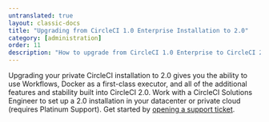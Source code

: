 ```yaml
---
untranslated: true
layout: classic-docs
title: "Upgrading from CircleCI 1.0 Enterprise Installation to 2.0"
category: [administration]
order: 11
description: "How to upgrade from CircleCI 1.0 Enterprise to CircleCI 2.0"
---
```


Upgrading your private CircleCI installation to 2.0 gives you the ability to use Workflows, Docker as a first-class executor, and all of the additional features and stability built into CircleCI 2.0. Work with a CircleCI Solutions Engineer to set up a 2.0 installation in your datacenter or private cloud (requires Platinum Support). Get started by [opening a support ticket](https://support.circleci.com/hc/en-us/requests/new).
